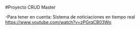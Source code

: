 #Proyecto CRUD Master

-Para tener en cuenta:
Sistema de noticiaciones en tiempo real
https://www.youtube.com/watch?v=zPGrqCB03Wo